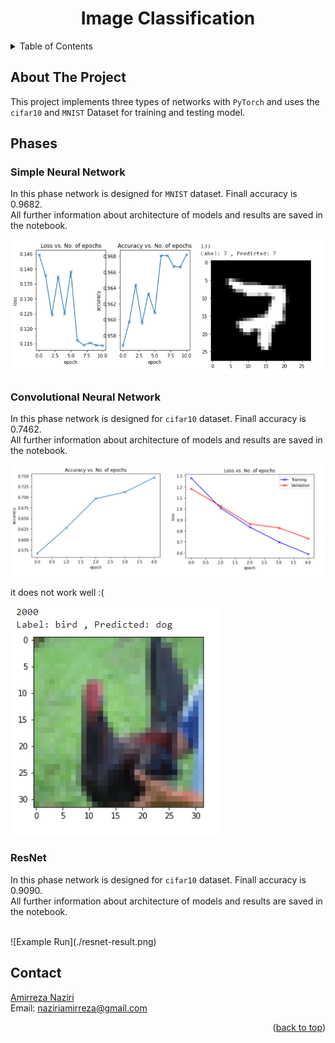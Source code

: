 <div align="center">
  
  <h1 align="center">Image Classification</h1>
</div>

<details>
  <summary>Table of Contents</summary>
  <ol>
    <li>
      <a href="#about-the-project">About The Project</a>
    </li>
    
    <li>
      <a href="#Phases">Phases</a>
      <ul>
        <li><a href="#Phase1">Simple neural network</a></li>
        <li><a href="#Phase2">Convolutional neural network</a></li>
        <li><a href="#Phase3">ResNet</a></li>
      </ul>
    </li>
    <li><a href="#contact">Contact</a></li> 
  </ol>
</details>

## About The Project
This project implements three types of networks with `PyTorch` and uses the `cifar10` and `MNIST` Dataset for training and testing model.


## Phases  

<h3 id="Phase1">Simple Neural Network</h3>  

In this phase network is designed for `MNIST` dataset. Finall accuracy is 0.9682.  
All further information about architecture of models and results are saved in the notebook.  

![Example Run](./nn-result.png)

<h3 id="Phase2">Convolutional Neural Network</h3>  

In this phase network is designed for `cifar10` dataset. Finall accuracy is 0.7462.  
All further information about architecture of models and results are saved in the notebook.  

![Example Run](./cnn-result.png)
 
 
it does not work well :(  

![Example Run](./cnn-result2.png)


<h3 id="Phase3">ResNet</h3>  

In this phase network is designed for `cifar10` dataset. Finall accuracy is 0.9090.  
All further information about architecture of models and results are saved in the notebook.  

<br/>
![Example Run](./resnet-result.png)


## Contact
[Amirreza Naziri](https://github.com/Amir79Naziri)  
Email: naziriamirreza@gmail.com  

<p align="right">(<a href="#top">back to top</a>)</p>

